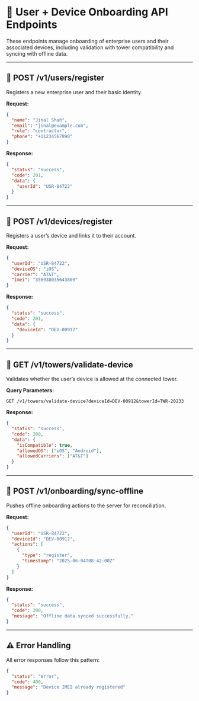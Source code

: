# 📲 User + Device Onboarding API Endpoints

These endpoints manage onboarding of enterprise users and their associated devices, including validation with tower compatibility and syncing with offline data.

---

## 🧾 POST /v1/users/register

Registers a new enterprise user and their basic identity.

**Request:**
```json
{
  "name": "Jinal Shah",
  "email": "jinal@example.com",
  "role": "contractor",
  "phone": "+11234567890"
}
```

**Response:**
```json
{
  "status": "success",
  "code": 201,
  "data": {
    "userId": "USR-84722"
  }
}
```

---

## 📱 POST /v1/devices/register

Registers a user’s device and links it to their account.

**Request:**
```json
{
  "userId": "USR-84722",
  "deviceOS": "iOS",
  "carrier": "AT&T",
  "imei": "356938035643809"
}
```

**Response:**
```json
{
  "status": "success",
  "code": 201,
  "data": {
    "deviceId": "DEV-00912"
  }
}
```

---

## 🗼 GET /v1/towers/validate-device

Validates whether the user’s device is allowed at the connected tower.

**Query Parameters:**
```
GET /v1/towers/validate-device?deviceId=DEV-00912&towerId=TWR-20233
```

**Response:**
```json
{
  "status": "success",
  "code": 200,
  "data": {
    "isCompatible": true,
    "allowedOS": ["iOS", "Android"],
    "allowedCarriers": ["AT&T"]
  }
}
```

---

## 🔁 POST /v1/onboarding/sync-offline

Pushes offline onboarding actions to the server for reconciliation.

**Request:**
```json
{
  "userId": "USR-84722",
  "deviceId": "DEV-00912",
  "actions": [
    {
      "type": "register",
      "timestamp": "2025-06-04T08:42:00Z"
    }
  ]
}
```

**Response:**
```json
{
  "status": "success",
  "code": 200,
  "message": "Offline data synced successfully."
}
```

---

## ⚠️ Error Handling

All error responses follow this pattern:

```json
{
  "status": "error",
  "code": 400,
  "message": "Device IMEI already registered"
}
```